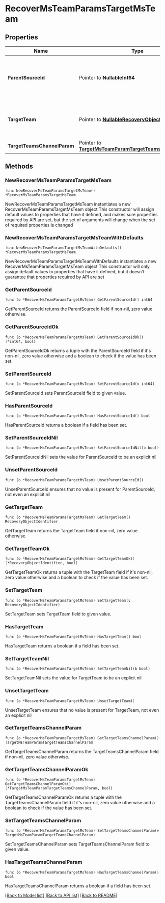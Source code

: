 # RecoverMsTeamParamsTargetMsTeam

## Properties

Name | Type | Description | Notes
------------ | ------------- | ------------- | -------------
**ParentSourceId** | Pointer to **NullableInt64** | Specifies the id of the domain during alternate domain recovery. | [optional] 
**TargetTeam** | Pointer to [**NullableRecoveryObjectIdentifier**](RecoveryObjectIdentifier.md) | Specifies the selected existing target team info. | [optional] 
**TargetTeamsChannelParam** | Pointer to [**TargetMsTeamParamTargetTeamsChannelParam**](TargetMsTeamParamTargetTeamsChannelParam.md) |  | [optional] 

## Methods

### NewRecoverMsTeamParamsTargetMsTeam

`func NewRecoverMsTeamParamsTargetMsTeam() *RecoverMsTeamParamsTargetMsTeam`

NewRecoverMsTeamParamsTargetMsTeam instantiates a new RecoverMsTeamParamsTargetMsTeam object
This constructor will assign default values to properties that have it defined,
and makes sure properties required by API are set, but the set of arguments
will change when the set of required properties is changed

### NewRecoverMsTeamParamsTargetMsTeamWithDefaults

`func NewRecoverMsTeamParamsTargetMsTeamWithDefaults() *RecoverMsTeamParamsTargetMsTeam`

NewRecoverMsTeamParamsTargetMsTeamWithDefaults instantiates a new RecoverMsTeamParamsTargetMsTeam object
This constructor will only assign default values to properties that have it defined,
but it doesn't guarantee that properties required by API are set

### GetParentSourceId

`func (o *RecoverMsTeamParamsTargetMsTeam) GetParentSourceId() int64`

GetParentSourceId returns the ParentSourceId field if non-nil, zero value otherwise.

### GetParentSourceIdOk

`func (o *RecoverMsTeamParamsTargetMsTeam) GetParentSourceIdOk() (*int64, bool)`

GetParentSourceIdOk returns a tuple with the ParentSourceId field if it's non-nil, zero value otherwise
and a boolean to check if the value has been set.

### SetParentSourceId

`func (o *RecoverMsTeamParamsTargetMsTeam) SetParentSourceId(v int64)`

SetParentSourceId sets ParentSourceId field to given value.

### HasParentSourceId

`func (o *RecoverMsTeamParamsTargetMsTeam) HasParentSourceId() bool`

HasParentSourceId returns a boolean if a field has been set.

### SetParentSourceIdNil

`func (o *RecoverMsTeamParamsTargetMsTeam) SetParentSourceIdNil(b bool)`

 SetParentSourceIdNil sets the value for ParentSourceId to be an explicit nil

### UnsetParentSourceId
`func (o *RecoverMsTeamParamsTargetMsTeam) UnsetParentSourceId()`

UnsetParentSourceId ensures that no value is present for ParentSourceId, not even an explicit nil
### GetTargetTeam

`func (o *RecoverMsTeamParamsTargetMsTeam) GetTargetTeam() RecoveryObjectIdentifier`

GetTargetTeam returns the TargetTeam field if non-nil, zero value otherwise.

### GetTargetTeamOk

`func (o *RecoverMsTeamParamsTargetMsTeam) GetTargetTeamOk() (*RecoveryObjectIdentifier, bool)`

GetTargetTeamOk returns a tuple with the TargetTeam field if it's non-nil, zero value otherwise
and a boolean to check if the value has been set.

### SetTargetTeam

`func (o *RecoverMsTeamParamsTargetMsTeam) SetTargetTeam(v RecoveryObjectIdentifier)`

SetTargetTeam sets TargetTeam field to given value.

### HasTargetTeam

`func (o *RecoverMsTeamParamsTargetMsTeam) HasTargetTeam() bool`

HasTargetTeam returns a boolean if a field has been set.

### SetTargetTeamNil

`func (o *RecoverMsTeamParamsTargetMsTeam) SetTargetTeamNil(b bool)`

 SetTargetTeamNil sets the value for TargetTeam to be an explicit nil

### UnsetTargetTeam
`func (o *RecoverMsTeamParamsTargetMsTeam) UnsetTargetTeam()`

UnsetTargetTeam ensures that no value is present for TargetTeam, not even an explicit nil
### GetTargetTeamsChannelParam

`func (o *RecoverMsTeamParamsTargetMsTeam) GetTargetTeamsChannelParam() TargetMsTeamParamTargetTeamsChannelParam`

GetTargetTeamsChannelParam returns the TargetTeamsChannelParam field if non-nil, zero value otherwise.

### GetTargetTeamsChannelParamOk

`func (o *RecoverMsTeamParamsTargetMsTeam) GetTargetTeamsChannelParamOk() (*TargetMsTeamParamTargetTeamsChannelParam, bool)`

GetTargetTeamsChannelParamOk returns a tuple with the TargetTeamsChannelParam field if it's non-nil, zero value otherwise
and a boolean to check if the value has been set.

### SetTargetTeamsChannelParam

`func (o *RecoverMsTeamParamsTargetMsTeam) SetTargetTeamsChannelParam(v TargetMsTeamParamTargetTeamsChannelParam)`

SetTargetTeamsChannelParam sets TargetTeamsChannelParam field to given value.

### HasTargetTeamsChannelParam

`func (o *RecoverMsTeamParamsTargetMsTeam) HasTargetTeamsChannelParam() bool`

HasTargetTeamsChannelParam returns a boolean if a field has been set.


[[Back to Model list]](../README.md#documentation-for-models) [[Back to API list]](../README.md#documentation-for-api-endpoints) [[Back to README]](../README.md)


